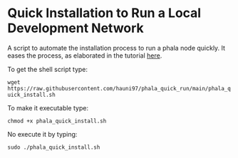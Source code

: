 # Quick Installation to Run a Local Development Network
A script to automate the installation process to run a phala node quickly. It eases the process, as elaborated in the tutorial [here](https://wiki.phala.network/en-us/docs/developer/run-a-local-development-network/).

To get the shell script type:

```wget https://raw.githubusercontent.com/hauni97/phala_quick_run/main/phala_quick_install.sh```

To make it executable type:

```chmod +x phala_quick_install.sh```

No execute it by typing:

```sudo ./phala_quick_install.sh```
